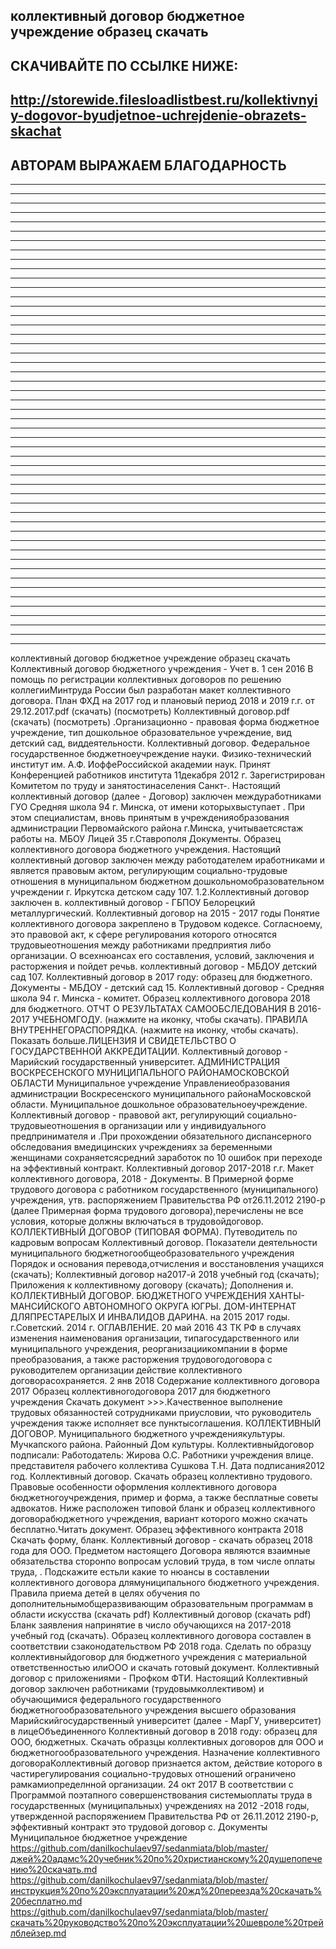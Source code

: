 коллективный договор бюджетное учреждение образец скачать
--------------------------------------------------
СКАЧИВАЙТЕ ПО ССЫЛКЕ НИЖЕ:
--------------------------------------------------
http://storewide.filesloadlistbest.ru/kollektivnyiy-dogovor-byudjetnoe-uchrejdenie-obrazets-skachat
--------------------------------------------------
АВТОРАМ ВЫРАЖАЕМ БЛАГОДАРНОСТЬ
--------------------------------------------------
--------------------------------------------------
--------------------------------------------------
--------------------------------------------------
--------------------------------------------------
--------------------------------------------------
--------------------------------------------------
--------------------------------------------------
--------------------------------------------------
--------------------------------------------------
--------------------------------------------------
--------------------------------------------------
--------------------------------------------------
--------------------------------------------------
--------------------------------------------------
--------------------------------------------------
--------------------------------------------------
--------------------------------------------------
--------------------------------------------------
--------------------------------------------------
--------------------------------------------------
--------------------------------------------------
--------------------------------------------------
--------------------------------------------------
--------------------------------------------------
--------------------------------------------------
--------------------------------------------------
--------------------------------------------------
--------------------------------------------------
--------------------------------------------------
--------------------------------------------------
--------------------------------------------------
--------------------------------------------------
--------------------------------------------------
--------------------------------------------------
--------------------------------------------------
--------------------------------------------------
--------------------------------------------------
--------------------------------------------------
--------------------------------------------------
--------------------------------------------------
--------------------------------------------------
--------------------------------------------------
--------------------------------------------------
--------------------------------------------------
--------------------------------------------------
--------------------------------------------------
--------------------------------------------------
--------------------------------------------------
--------------------------------------------------
--------------------------------------------------
коллективный договор бюджетное учреждение образец скачать Коллективный договор бюджетного учреждения - Учет в. 1 сен 2016  В помощь по регистрации коллективных договоров по решению коллегииМинтруда России был разработан макет коллективного договора. План ФХД на 2017 год и плановый период 2018 и 2019 г.г. от 29.12.2017.pdf (скачать) (посмотреть)  Коллективный договор.pdf (скачать) (посмотреть) .Организационно - правовая форма  бюджетное учреждение, тип дошкольное образовательное учреждение, вид  детский сад, виддеятельности. Коллективный договор. Федеральное государственное бюджетноеучреждение науки. Физико-технический институт им. А.Ф. ИоффеРоссийской академии наук. Принят Конференцией работников института 11декабря 2012 г. Зарегистрирован Комитетом по труду и занятостинаселения Санкт-. Настоящий коллективный договор (далее - Договор) заключен междуработниками ГУО Средняя школа 94 г. Минска, от имени которыхвыступает . При этом специалистам, вновь принятым в учрежденияобразования администрации Первомайского района г.Минска, учитываетсястаж работы на. МБОУ Лицей 35 г.Ставрополя  Документы. Образец коллективного договора бюджетного учреждения. Настоящий коллективный договор заключен между работодателем иработниками и является правовым актом, регулирующим социально-трудовые отношения в муниципальном бюджетном дошкольномобразовательном учреждении г. Иркутска детском саду  107. 1.2.Коллективный договор заключен в. коллективный договор - ГБПОУ Белорецкий металлургический. Коллективный договор на 2015 - 2017 годы
Понятие коллективного договора закреплено в Трудовом кодексе. Согласноему, это правовой акт, к сфере регулирования которого относятся трудовыеотношения между работниками предприятия либо организации. О всехнюансах его составления, условий, заключения и расторжения и пойдет речьв. коллективный договор - МБДОУ детский сад 107. Коллективный договор в 2017 году: образец для бюджетного. Документы - МБДОУ - детский сад 15. Коллективный договор - Средняя школа 94 г. Минска - комитет. Образец коллективного договора 2018 для бюджетного. ОТЧТ О РЕЗУЛЬТАТАХ САМООБСЛЕДОВАНИЯ В 2016-2017 УЧЕБНОМГОДУ. (нажмите на иконку, чтобы скачать). ПРАВИЛА ВНУТРЕННЕГОРАСПОРЯДКА. (нажмите на иконку, чтобы скачать). Показать больше.ЛИЦЕНЗИЯ И СВИДЕТЕЛЬСТВО О ГОСУДАРСТВЕННОЙ АККРЕДИТАЦИИ. Коллективный договор - Марийский государственный университет. АДМИНИСТРАЦИЯ ВОСКРЕСЕНСКОГО МУНИЦИПАЛЬНОГО РАЙОНАМОСКОВСКОЙ ОБЛАСТИ Муниципальное учреждение Управлениеобразования администрации Воскресенского муниципального районаМосковской области. Муниципальное дошкольное образовательноеучреждение. Коллективный договор - правовой акт, регулирующий социально-трудовыеотношения в организации или у индивидуального предпринимателя и .При прохождении обязательного диспансерного обследования вмедицинских учреждениях за беременными женщинами сохраняетсясредний заработок по
10 ошибок при переходе на эффективный контракт. Коллективный договор 2017-2018 г.г. Макет коллективного договора, 2018 - Документы. В Примерной форме трудового договора с работником государственного (муниципального) учреждения, утв. распоряжением Правительства РФ от26.11.2012  2190-р (далее  Примерная форма трудового договора),перечислены не все условия, которые должны включаться в трудовойдоговор. КОЛЛЕКТИВНЫЙ ДОГОВОР (ТИПОВАЯ ФОРМА). Путеводитель по кадровым вопросам Коллективный договор. Показатели деятельности муниципального бюджетногообщеобразовательного учреждения  Порядок и основания перевода,отчисления и восстановления учащихся (скачать); Коллективный договор на2017-й 2018 учебный год (скачать); Приложения к коллективному договору (скачать); Дополнения и. КОЛЛЕКТИВНЫЙ ДОГОВОР. БЮДЖЕТНОГО УЧРЕЖДЕНИЯ ХАНТЫ-МАНСИЙСКОГО АВТОНОМНОГО ОКРУГА  ЮГРЫ. ДОМ-ИНТЕРНАТ ДЛЯПРЕСТАРЕЛЫХ И ИНВАЛИДОВ ДАРИНА. на 2015  2017 годы. г.Советский. 2014 г. ОГЛАВЛЕНИЕ. 20 май 2016  43 ТК РФ в случаях изменения наименования организации, типагосударственного или муниципального учреждения, реорганизациикомпании в форме преобразования, а также расторжения трудовогодоговора с руководителем организации действие коллективного договорасохраняется. 2 янв 2018  Содержание коллективного договора 2017  Образец коллективногодоговора 2017 для бюджетного учреждения Скачать документ >>>.Качественное выполнение трудовых обязанностей сотрудниками приусловии, что руководитель учреждения также исполняет все пунктысоглашения.
КОЛЛЕКТИВНЫЙ ДОГОВОР. Муниципального бюджетного учреждениякультуры. Мучкапского района. Районный Дом культуры. Коллективныйдоговор подписали: Работодатель: Жирова О.С. Работники учреждения влице. представителя рабочего коллектива Сушкова Т.Н. Дата подписания2012 год. Коллективный договор. Скачать образец коллективно трудового. Правовые особенности оформления коллективного договора бюджетногоучреждения, пример и форма, а также бесплатные советы адвокатов. Ниже расположен типовой бланк и образец коллективного договорабюджетного учреждения, вариант которого можно скачать бесплатно.Читать документ. Образец эффективного контракта 2018  Скачать форму, бланк. Коллективный договор - скачать образец 2018 года для ООО. Предметом настоящего Договора являются взаимные обязательства сторонпо вопросам условий труда, в том числе оплаты труда, . Подскажите естьли какие то нюансы в составлении коллективного договора длямуниципального бюджетного учреждения. Правила приема детей в целях обучения по дополнительнымобщеразвивающим образовательным программам в области искусства (скачать pdf)  Коллективный договор (скачать pdf)  Бланк заявления напринятие в число обучающихся на 2017-2018 учебный год (скачать). Образец коллективного договора составлен в соответствии сзаконодательством РФ 2018 года. Сделать по образцу коллективныйдоговор для бюджетного учреждения с материальной ответственностью илиООО и скачать готовый документ. Коллективный договор с приложениями - Профком ФТИ. Настоящий Коллективный договор заключен работниками (трудовымколлективом) и обучающимися федерального государственного бюджетногообразовательного учреждения высшего образования Марийскийгосударственный университет (далее - МарГУ, университет) в лицеОбъединенного
Коллективный договор в 2018 году: образец для ООО, бюджетных. Скачать образцы коллективных договоров для ООО и бюджетногообразовательного учреждения. Назначение коллективного договораКоллективный договор признается актом, действие которого в частирегулирования социально-трудовых отношений ограничено рамкамиопределнной организации. 24 окт 2017  В соответствии с Программой поэтапного совершенствования системыоплаты труда в государственных (муниципальных) учреждениях на 2012 -2018 годы, утвержденной распоряжением Правительства РФ от 26.11.2012 2190-р, эффективный контракт  это трудовой договор с. Документы  Муниципальное бюджетное учреждение
https://github.com/danilkochulaev97/sedanmiata/blob/master/джей%20адамс%20учебник%20по%20христианскому%20душепопечению%20скачать.md
https://github.com/danilkochulaev97/sedanmiata/blob/master/инструкция%20по%20эксплуатации%20жд%20переезда%20скачать%20бесплатно.md
https://github.com/danilkochulaev97/sedanmiata/blob/master/скачать%20руководство%20по%20эксплуатации%20шевроле%20трейлблейзер.md